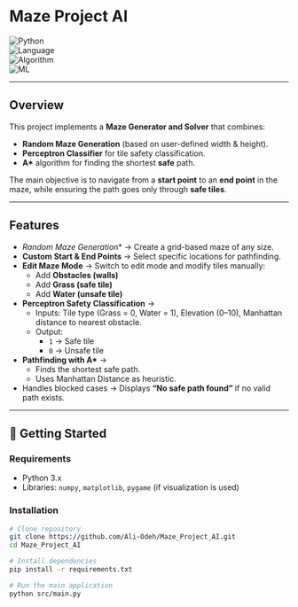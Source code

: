 # Maze Project AI  

![Python](https://img.shields.io/badge/Python-3.x-blue?logo=python)  
![Language](https://img.shields.io/badge/language-Java-yellow)  
![Algorithm](https://img.shields.io/badge/Algorithm-A*_Pathfinding-red)  
![ML](https://img.shields.io/badge/ML-Perceptron-green)  

---

## Overview  
This project implements a **Maze Generator and Solver** that combines:  
- **Random Maze Generation** (based on user-defined width & height).  
- **Perceptron Classifier** for tile safety classification.  
- **A\*** algorithm for finding the shortest **safe** path.  

The main objective is to navigate from a **start point** to an **end point** in the maze, while ensuring the path goes only through **safe tiles**.  

---

## Features  
- *Random Maze Generation** → Create a grid-based maze of any size.  
- **Custom Start & End Points** → Select specific locations for pathfinding.  
- **Edit Maze Mode** → Switch to edit mode and modify tiles manually:  
  - Add **Obstacles (walls)**  
  - Add **Grass (safe tile)**  
  - Add **Water (unsafe tile)**  
- **Perceptron Safety Classification** →  
  - Inputs: Tile type (Grass = 0, Water = 1), Elevation (0–10), Manhattan distance to nearest obstacle.  
  - Output:  
    - `1` → Safe tile  
    - `0` → Unsafe tile  
- **Pathfinding with A\*** →  
  - Finds the shortest safe path.  
  - Uses Manhattan Distance as heuristic.  
- Handles blocked cases → Displays **“No safe path found”** if no valid path exists.  

---

## 🚀 Getting Started  

### Requirements
- Python 3.x  
- Libraries: `numpy`, `matplotlib`, `pygame` (if visualization is used)  

### Installation
```bash
# Clone repository
git clone https://github.com/Ali-Odeh/Maze_Project_AI.git
cd Maze_Project_AI

# Install dependencies
pip install -r requirements.txt

# Run the main application
python src/main.py

